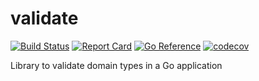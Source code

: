 # validate

[![Build Status](https://github.com/kyuff/validate/actions/workflows/go.yml/badge.svg?branch=main)](https://github.com/kyuff/validate/actions/workflows/go.yml)
[![Report Card](https://goreportcard.com/badge/github.com/kyuff/es)](https://goreportcard.com/report/github.com/kyuff/validate/)
[![Go Reference](https://pkg.go.dev/badge/github.com/kyuff/validate.svg)](https://pkg.go.dev/github.com/kyuff/validate)
[![codecov](https://codecov.io/gh/kyuff/validate/graph/badge.svg?token=EY0LT9XASR)](https://codecov.io/gh/kyuff/validate)

Library to validate domain types in a Go application
